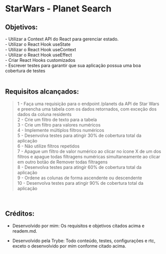 # StarWars - Planet Search

## Objetivos:
<section>
- Utilizar a Context API do React para gerenciar estado.
</br> - Utilizar o React Hook useState
</br> - Utilizar o React Hook useContext
</br> - Utilizar o React Hook useEffect
</br> - Criar React Hooks customizados
</br> - Escrever testes para garantir que sua aplicação possua uma boa cobertura de testes

</section>

</br>

## Requisitos alcançados:

>1 - Faça uma requisição para o endpoint /planets da API de Star Wars e preencha uma tabela com os dados retornados, com exceção dos dados da coluna residents
</br> 2 - Crie um filtro de texto para a tabela
</br> 3 - Crie um filtro para valores numéricos
</br> 4 - Implemente múltiplos filtros numéricos
</br> 5 - Desenvolva testes para atingir 30% de cobertura total da aplicação
</br> 6 - Não utilize filtros repetidos
</br> 7 - Apague um filtro de valor numérico ao clicar no ícone X de um dos filtros e apague todas filtragens numéricas simultaneamente ao clicar em outro botão de Remover todas filtragens
</br> 8 - Desenvolva testes para atingir 60% de cobertura total da aplicação
</br> 9 - Ordene as colunas de forma ascendente ou descendente
</br> 10 - Desenvolva testes para atingir 90% de cobertura total da aplicação


</br>

## Créditos:

- Desenvolvido por mim: Os requisitos e objetivos citados acima e readem.md.

- Desenvolvido pela Trybe: Todo conteúdo, testes, configurações e rtc, exceto o desenvolvido por mim conforme citado acima.


<!-- ## Preview:

 <img src="images/preview.png" width="900px" > -->


